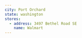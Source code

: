 ```yaml
---
city: Port Orchard
state: washington
stores:
  - address: 3497 Bethel Road SE
    name: Walmart
---
```

